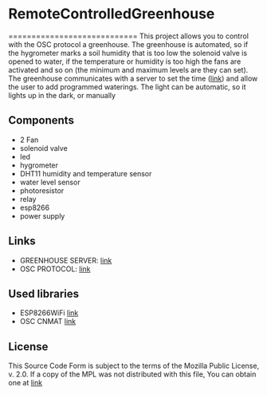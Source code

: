 # RemoteControlledGreenhouse
============================
This project allows you to control with the OSC protocol a greenhouse.
The greenhouse is automated, so if the hygrometer marks a soil humidity that is too low the solenoid valve is opened to water,
if the temperature or humidity is too high the fans are activated and so on (the minimum and maximum levels are they can set).
The greenhouse communicates with a server to set the time ([link](https://github.com/esp8266/Arduino/blob/master/libraries/ESP8266WiFi/examples/NTPClient/NTPClient.ino)) and allow the user to add programmed waterings.
The light can be automatic, so it lights up in the dark, or manually
## Components
  * 2 Fan
  * solenoid valve
  * led
  * hygrometer
  * DHT11 humidity and temperature sensor
  * water level sensor
  * photoresistor
  * relay
  * esp8266
  * power supply
## Links
  * GREENHOUSE SERVER: [link](https://github.com/Maerk/RemoteControlledGreenhouseServer)
  * OSC PROTOCOL: [link](https://en.wikipedia.org/wiki/Open_Sound_Control)
## Used libraries
  * ESP8266WiFi [link](https://github.com/esp8266/Arduino/tree/master/libraries/ESP8266WiFi)
  * OSC CNMAT [link](https://github.com/CNMAT/OSC)
  
## License
This Source Code Form is subject to the terms of the Mozilla Public
License, v. 2.0. If a copy of the MPL was not distributed with this
file, You can obtain one at [link](http://mozilla.org/MPL/2.0/)

